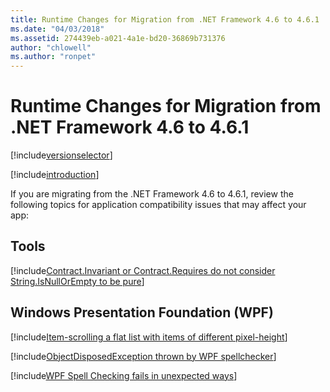 ```yaml
---
title: Runtime Changes for Migration from .NET Framework 4.6 to 4.6.1
ms.date: "04/03/2018"
ms.assetid: 274439eb-a021-4a1e-bd20-36869b731376
author: "chlowell"
ms.author: "ronpet"
---
```


# Runtime Changes for Migration from .NET Framework 4.6 to 4.6.1

[!include[versionselector](../../../../includes/migration-guide/runtime/versionselector.md)]

[!include[introduction](../../../../includes/migration-guide/runtime/introduction.md)]

If you are migrating from the .NET Framework 4.6 to 4.6.1, review the following topics for application compatibility issues that may affect your app:

## Tools

[!include[Contract.Invariant or Contract.Requires<TException> do not consider String.IsNullOrEmpty to be pure](~/includes/migration-guide/runtime/tools/contractinvariant-contractrequirestexception-do-not-consider.md)]

## Windows Presentation Foundation (WPF)

[!include[Item-scrolling a flat list with items of different pixel-height](~/includes/migration-guide/runtime/wpf/item-scrolling-flat-list-with-items-different-pixel-height.md)]

[!include[ObjectDisposedException thrown by WPF spellchecker](~/includes/migration-guide/runtime/wpf/objectdisposedexception-thrown-by-wpf-spellchecker.md)]

[!include[WPF Spell Checking fails in unexpected ways](~/includes/migration-guide/runtime/wpf/wpf-spell-checking-fails-unexpected-ways.md)]

